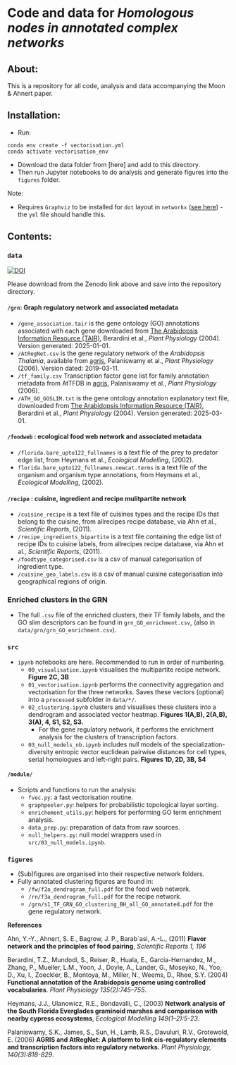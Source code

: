 # Code and data for *Homologous nodes in annotated complex networks*

## About:
This is a repository for all code, analysis and data accompanying the Moon & Ahnert paper. 

## Installation:
- Run:
```
conda env create -f vectorisation.yml
conda activate vectorisation_env
```
- Download the data folder from [here] and add to this directory. 
- Then run Jupyter notebooks to do analysis and generate figures into the ```figures``` folder. 

Note:
- Requires ```Graphviz```  to be installed for ```dot``` layout in ```networkx``` ([see here](https://graphviz.org/download/)) - the ```yml``` file should handle this.


## Contents:
### ```data```

[![DOI](https://zenodo.org/badge/DOI/10.5281/zenodo.15525130.svg)](https://doi.org/10.5281/zenodo.15525130)

Please download from the Zenodo link above and save into the repository directory.

####  ```/grn```: Graph regulatory network and associated metadata
- ```/gene_association.tair``` is the gene ontology (GO) annotations associated with each gene downloaded from [The Arabidopsis Information Resource (TAIR)](https://www.arabidopsis.org/download/list?dir=GO_and_PO_Annotations%2FGene_Ontology_Annotations), Berardini et al., *Plant Physiology* (2004). Version generated: 2025-01-01. 
- ```/AtRegNet.csv``` is the gene regulatory network of the *Arabidopsis Thalania*, available from [agris](https://agris-knowledgebase.org/downloads.html), Palaniswamy et al., *Plant Physiology* (2006). Version dated: 2019-03-11. 
- ```/tf_family.csv``` Transcription factor gene list for family annotation metadata from AtTFDB in [agris](https://agris-knowledgebase.org/AtTFDB), Palaniswamy et al., *Plant Physiology* (2006). 
 - ```/ATH_GO_GOSLIM.txt``` is the gene ontology annotation explanatory text file, downloaded from [The Arabidopsis Information Resource (TAIR)](https://www.arabidopsis.org/download/list?dir=GO_and_PO_Annotations%2FGene_Ontology_Annotations), Berardini et al., *Plant Physiology* (2004). Version generated: 2025-03-01. 

#### ```/foodweb``` : ecological food web network and associated metadata
- ```/florida.bare_upto122_fullnames``` is a text file of the prey to predator edge list, from Heymans et al., *Ecological Modelling*, (2002).  
- ```florida.bare_upto122_fullnames.newcat.terms``` is a text file of the organism and organism type annotations, from Heymans et al., *Ecological Modelling*, (2002). 

#### ```/recipe``` : cuisine, ingredient and recipe mulitpartite network
- ```/cuisine_recipe``` is a text file of cuisines types and the recipe IDs that belong to the cuisine, from allrecipes recipe database, via Ahn et al., *Scientific Reports*, (2011).
- ```/recipe_ingredients_bipartite``` is a text file containing the edge list of recipe IDs to cuisine labels, from allrecipes recipe database, via Ahn et al., *Scientific Reports*, (2011).
- ```/foodtype_categorised.csv``` is a csv of manual categorisation of ingredient type. 
- ```/cuisine_geo_labels.csv``` is a csv of manual cuisine categorisation into geographical regions of origin. 

### Enriched clusters in the GRN
- The full ```.csv``` file of the enriched clusters, their TF family labels, and the GO slim descriptors can be found in ```grn_GO_enrichment.csv```, (also in ```data/grn/grn_GO_enrichment.csv```).

### ```src```
- ```ipynb``` notebooks are here. Recommended to run in order of numbering. 
    - ```00_visualisation.ipynb``` visualises the multipartite recipe network. **Figure 2C, 3B** 
    - ```01_vectorisation.ipynb``` performs the connectivity aggregation and vectorisation for the three networks. Saves these vectors (optional) into a ```processed``` subfolder in ```data/*/```. 
    - ```02_clustering.ipynb``` clusters and visualises these clusters into a dendrogram and associated vector heatmap. **Figures 1(A,B), 2(A,B), 3(A), 4, S1, S2, S3.**
        - For the gene regulatory network, it performs the enrichment analysis for the clusters of transcription factors. 
    - ```03_null_models_nb.ipynb``` includes null models of the specialization-diversity entropic vector euclidean pairwise distances for cell types, serial homologues and left-right pairs. **Figures 1D, 2D, 3B, S4**

#### ```/module/```
- Scripts and functions to run the analysis:
    - ```fvec.py```: a fast vectorisation routine. 
    - ```graphpeeler.py```: helpers for probabilistic topological layer sorting. 
    - ```enrichement_utils.py```: helpers for performing GO term enrichment analysis. 
    - ```data_prep.py```: preparation of data from raw sources. 
    - ```null_helpers.py```: null model wrappers used in ```src/03_null_models.ipynb```.

### ```figures```
- (Sub)figures are organised into their respective network folders. 
- Fully annotated clustering figures are found in:
    - ```/fw/f2a_dendrogram_full.pdf``` for the food web network. 
    - ```/rn/f3a_dendrogram_full.pdf``` for the recipe network. 
    - ```/grn/s1_TF_GRN_GO_clustering_BH_all_GO_annotated.pdf``` for the gene regulatory network. 

**References**

Ahn, Y.-Y., Ahnert, S. E., Bagrow,  J. P., Barab´asi, A.-L., (2011) **Flavor network and the principles of food pairing**, *Scientific Reports 1, 196*

Berardini, T.Z., Mundodi, S., Reiser, R., Huala, E., Garcia-Hernandez, M., Zhang, P., Mueller, L.M., Yoon, J., Doyle, A., Lander, G., Moseyko, N., Yoo, D., Xu, I., Zoeckler, B., Montoya, M., Miller, N., Weems, D., Rhee, S.Y. (2004) **Functional annotation of the Arabidopsis genome using controlled vocabularies**. *Plant Physiology 135(2):745–755*.

Heymans, J.J., Ulanowicz, R.E., Bondavalli, C., (2003) **Network analysis of the South Florida Everglades graminoid marshes and comparison with nearby cypress ecosystems**, *Ecological Modelling 149(1–2):5-23*.


Palaniswamy, S.K., James, S., Sun, H., Lamb, R.S., Davuluri, R.V., Grotewold, E. (2006) **AGRIS and AtRegNet: A platform to link cis-regulatory elements and transcription factors into regulatory networks.** *Plant Physiology, 140(3):818-829*.